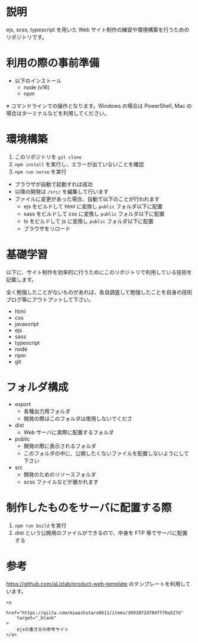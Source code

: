 # 説明

ejs, scss, typescript を用いた Web サイト制作の練習や環境構築を行うためのリポジトリです。

# 利用の際の事前準備

- 以下のインストール
  - node (v16)
  - npm
    
※ コマンドラインでの操作となります。Windows の場合は PowerShell, Mac の場合はターミナルなどを利用してください。

# 環境構築

1. このリポジトリを `git clone`
1. `npm install` を実行し、エラーが出ていないことを確認
1. `npm run serve` を実行
  - ブラウザが自動で起動すれば成功
  - 以降の開発は `/src/` を編集して行います
  - ファイルに変更があった場合、自動で以下のことが行われます
    - ejs をビルドして html に変換し `public` フォルダ以下に配置
    - sass をビルドして css に変換し `public` フォルダ以下に配置 
    - ts をビルドして js に変換し `public` フォルダ以下に配置
    - ブラウザをリロード

# 基礎学習

以下に、サイト制作を効率的に行うためにこのリポジトリで利用している技術を記載します。

全く勉強したことがないものがあれば、各自調査して勉強したことを自身の技術ブログ等にアウトプットして下さい。

- html
- css
- javascript
- ejs
- sass
- typescript
- node
- npm
- git

# フォルダ構成

- export
  - 各種出力用フォルダ
  - 開発の際はこのフォルダは使用しないでくださ
- dist
  - Web サーバに実際に配置するフォルダ
- public
  - 開発の際に表示されるフォルダ
  - このフォルダの中に、公開したくないファイルを配置しないようにして下さい
- src
  - 開発のためのリソースフォルダ
  - scss ファイルなどが置かれます

# 制作したものをサーバに配置する際

1. `npm run build` を実行
1. dist という公開用のファイルができるので、中身を FTP 等でサーバに配置する

# 参考

https://github.com/aLizlab/product-web-template のテンプレートを利用しています。

    <a
        href="https://qiita.com/miwashutaro0611/items/36910f2d784ff70a527d"
        target="_blank"
    >
        ejsの書き方の参考サイト
    </a>

